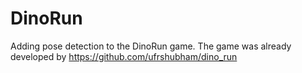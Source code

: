 # DinoRun
Adding pose detection to the DinoRun game. The game was already developed by https://github.com/ufrshubham/dino_run
